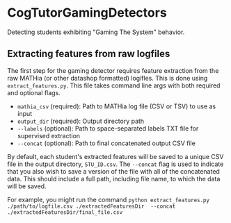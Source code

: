 # CogTutorGamingDetectors
Detecting students exhibiting "Gaming The System" behavior.


## Extracting features from raw logfiles
The first step for the gaming detector requires feature extraction from the raw MATHia (or other datashop formatted) logifles.
This is done using `extract_features.py`. This file takes command line args with both required and optional flags.

* `mathia_csv` (required): Path to MATHia log file (CSV or TSV) to use as input
* `output_dir` (required): Output directory path
* `--labels` (optional): Path to space-separated labels TXT file for supervised extraction 
* `--concat` (optional): Path to final concatenated output CSV file

By default, each student's extracted features will be saved to a unique CSV file in the output directory, `STU_ID.csv`.
The `--concat` flag is used to indicate that you also wish to save a version of the file with all of the concatenated data.
This should include a full path, including file name, to which the data will be saved.

For example, you might run the command
```python extract_features.py ./path/to/logfile.csv ./extractedFeaturesDir  --concat ./extractedFeaturesDir/final_file.csv```
